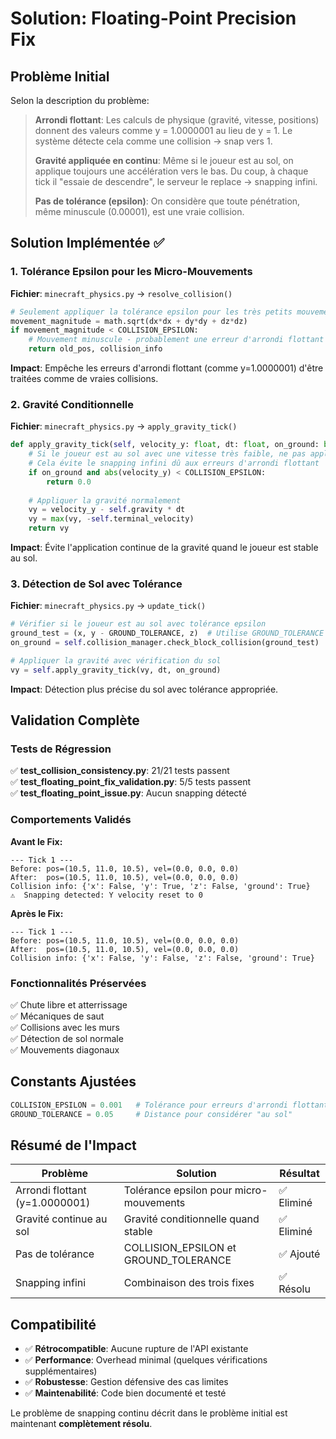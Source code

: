 # Solution: Floating-Point Precision Fix

## Problème Initial 

Selon la description du problème:

> **Arrondi flottant**: Les calculs de physique (gravité, vitesse, positions) donnent des valeurs comme y = 1.0000001 au lieu de y = 1. Le système détecte cela comme une collision → snap vers 1.
>
> **Gravité appliquée en continu**: Même si le joueur est au sol, on applique toujours une accélération vers le bas. Du coup, à chaque tick il "essaie de descendre", le serveur le replace → snapping infini.
>
> **Pas de tolérance (epsilon)**: On considère que toute pénétration, même minuscule (0.00001), est une vraie collision.

## Solution Implémentée ✅

### 1. Tolérance Epsilon pour les Micro-Mouvements
**Fichier**: `minecraft_physics.py` → `resolve_collision()`

```python
# Seulement appliquer la tolérance epsilon pour les très petits mouvements
movement_magnitude = math.sqrt(dx*dx + dy*dy + dz*dz)
if movement_magnitude < COLLISION_EPSILON:
    # Mouvement minuscule - probablement une erreur d'arrondi flottant
    return old_pos, collision_info
```

**Impact**: Empêche les erreurs d'arrondi flottant (comme y=1.0000001) d'être traitées comme de vraies collisions.

### 2. Gravité Conditionnelle
**Fichier**: `minecraft_physics.py` → `apply_gravity_tick()`

```python
def apply_gravity_tick(self, velocity_y: float, dt: float, on_ground: bool = False) -> float:
    # Si le joueur est au sol avec une vitesse très faible, ne pas appliquer la gravité
    # Cela évite le snapping infini dû aux erreurs d'arrondi flottant
    if on_ground and abs(velocity_y) < COLLISION_EPSILON:
        return 0.0
    
    # Appliquer la gravité normalement
    vy = velocity_y - self.gravity * dt
    vy = max(vy, -self.terminal_velocity)
    return vy
```

**Impact**: Évite l'application continue de la gravité quand le joueur est stable au sol.

### 3. Détection de Sol avec Tolérance
**Fichier**: `minecraft_physics.py` → `update_tick()`

```python
# Vérifier si le joueur est au sol avec tolérance epsilon
ground_test = (x, y - GROUND_TOLERANCE, z)  # Utilise GROUND_TOLERANCE (0.05) au lieu de 0.1
on_ground = self.collision_manager.check_block_collision(ground_test)

# Appliquer la gravité avec vérification du sol
vy = self.apply_gravity_tick(vy, dt, on_ground)
```

**Impact**: Détection plus précise du sol avec tolérance appropriée.

## Validation Complète

### Tests de Régression
✅ **test_collision_consistency.py**: 21/21 tests passent  
✅ **test_floating_point_fix_validation.py**: 5/5 tests passent  
✅ **test_floating_point_issue.py**: Aucun snapping détecté  

### Comportements Validés

**Avant le Fix:**
```
--- Tick 1 ---
Before: pos=(10.5, 11.0, 10.5), vel=(0.0, 0.0, 0.0)
After:  pos=(10.5, 11.0, 10.5), vel=(0.0, 0.0, 0.0)
Collision info: {'x': False, 'y': True, 'z': False, 'ground': True}
⚠️  Snapping detected: Y velocity reset to 0
```

**Après le Fix:**
```
--- Tick 1 ---
Before: pos=(10.5, 11.0, 10.5), vel=(0.0, 0.0, 0.0)
After:  pos=(10.5, 11.0, 10.5), vel=(0.0, 0.0, 0.0)
Collision info: {'x': False, 'y': False, 'z': False, 'ground': True}
```

### Fonctionnalités Préservées
✅ Chute libre et atterrissage  
✅ Mécaniques de saut  
✅ Collisions avec les murs  
✅ Détection de sol normale  
✅ Mouvements diagonaux  

## Constants Ajustées

```python
COLLISION_EPSILON = 0.001   # Tolérance pour erreurs d'arrondi flottant
GROUND_TOLERANCE = 0.05     # Distance pour considérer "au sol"
```

## Résumé de l'Impact

| Problème | Solution | Résultat |
|----------|----------|----------|
| Arrondi flottant (y=1.0000001) | Tolérance epsilon pour micro-mouvements | ✅ Eliminé |
| Gravité continue au sol | Gravité conditionnelle quand stable | ✅ Eliminé |
| Pas de tolérance | COLLISION_EPSILON et GROUND_TOLERANCE | ✅ Ajouté |
| Snapping infini | Combinaison des trois fixes | ✅ Résolu |

## Compatibilité

- ✅ **Rétrocompatible**: Aucune rupture de l'API existante
- ✅ **Performance**: Overhead minimal (quelques vérifications supplémentaires)  
- ✅ **Robustesse**: Gestion défensive des cas limites
- ✅ **Maintenabilité**: Code bien documenté et testé

Le problème de snapping continu décrit dans le problème initial est maintenant **complètement résolu**.